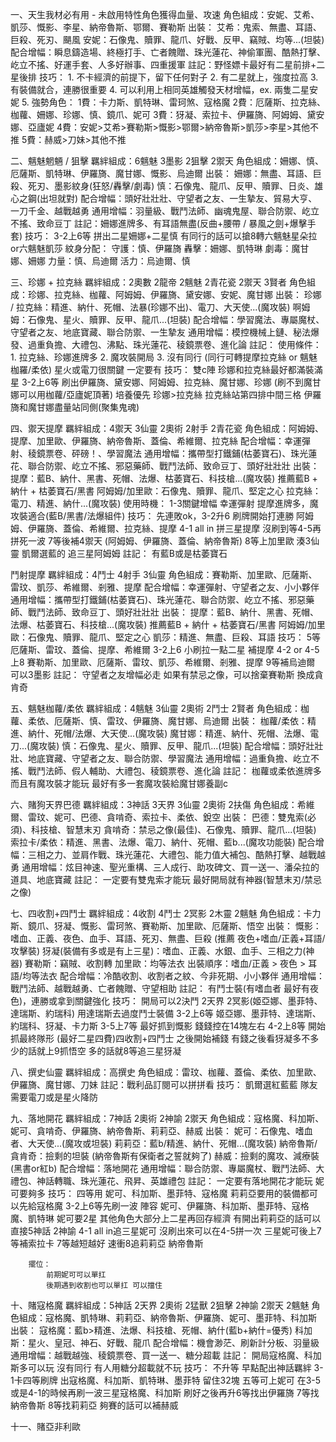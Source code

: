 一、天生我材必有用 - 未啟用特性角色獲得血量、攻速
    角色組成：安妮、艾希、凱莎、慨影、李星、納帝魯斯、鄂爾、賽勒斯
    出裝：
        艾希：鬼索、無盡、耳語、巨殺、死刃、颶風
        安妮：石像鬼、贖罪、龍爪、好戰、反甲、竊賊、均等...(坦裝)
    配合增幅：瞬息鑄造場、終極打手、亡者餽贈、珠光蓮花、神偷軍團、酷熱打擊、屹立不搖、好運手套、人多好辦事、四重援軍
    註記：野怪嫖卡最好有二星前排+二星後排
    技巧：
        1. 不卡經濟的前提下，留下任何對子
        2. 有二星就上，強度拉高
        3. 有裝備就合，連勝很重要
        4. 可以利用上相同英雄觸發天材增幅，ex. 兩隻二星安妮
        5. 強勢角色：
            1費：卡力斯、凱特琳、雷珂煞、寇格魔
            2費：厄薩斯、拉克絲、枷蘿、姍娜、珍娜、慎、鏡爪、妮可
            3費：犽凝、索拉卡、伊羅旖、阿姆姆、黛安娜、亞廬妮
            4費：安妮>艾希>賽勒斯>慨影>鄂爾>納帝魯斯>凱莎>李星>其他不推
            5費：赫威>刀妹>其他不推

二、魑魅魍魎 / 狙擊
    羈絆組成：6魑魅 3墨影 2狙擊 2禦天
    角色組成：姍娜、慎、厄薩斯、凱特琳、伊羅旖、魔甘娜、慨影、烏迪爾
    出裝：
        姍娜：無盡、耳語、巨殺、死刃、墨影紋身(狂怒/轟擊/劇毒)
        慎：石像鬼、龍爪、反甲、贖罪、日炎、雄心之鋼(出坦就對)
    配合增幅：頭好壯壯壯、守望者之友、一生摯友、貿易大亨、一刀千金、越戰越勇
    通用增幅：羽量級、戰鬥法師、幽魂鬼屋、聯合防禦、屹立不搖、致命豆丁
    註記：姍娜進牌多、有耳語無盡(反曲+腰帶 / 暴風之劍+爆擊手套)
    技巧：
        3-2上6等 拼出二星姍娜+二星慎
        有同行的話可以搶8轉六魑魅星朵拉or六魑魅凱莎
    紋身分配：
        守護：慎、伊羅旖
        轟擊：姍娜、凱特琳
        劇毒：魔甘娜、姍娜
        力量：慎、烏迪爾
        活力：烏迪爾、慎

三、珍娜 + 拉克絲
    羈絆組成：2奧數 2龍帝 2魑魅 2青花瓷 2禦天 3賢者
    角色組成：珍娜、拉克絲、枷蘿、阿姆姆、伊羅旖、黛安娜、安妮、魔甘娜
    出裝：
        珍娜 / 拉克絲：精進、納什、死帽、法暴(珍娜不出)、電刀、大天使...(魔攻裝)
        啊姆姆：石像鬼、星火、贖罪、反甲、龍爪...(坦裝)
    配合增幅：學習魔法、專屬魔杖、守望者之友、地底寶藏、聯合防禦、一生摯友
    通用增幅：模控機械上鏈、秘法爆發、過重負擔、大禮包、沸點、珠光蓮花、稜鏡票卷、進化論
    註記：
        使用條件：
            1. 拉克絲、珍娜進牌多
            2. 魔攻裝開局
            3. 沒有同行 (同行可轉提摩拉克絲 or 魑魅枷羅/柔依)
        星火或電刀很關鍵 一定要有
    技巧：
        雙c陣 珍娜和拉克絲最好都滿裝滿星
        3-2上6等 刷出伊羅旖、黛安娜、阿姆姆、拉克絲、魔甘娜、珍娜 (刷不到魔甘娜可以用枷蘿/亞廬妮頂著)
        培養優先 珍娜>拉克絲
        拉克絲站第四排中間三格
        伊羅旖和魔甘娜盡量站同側(聚集鬼魂)

四、禦天提摩
    羈絆組成：4禦天 3仙靈 2奧術 2射手 2青花瓷
    角色組成：阿姆姆、提摩、加里歐、伊羅旖、納帝魯斯、蓋倫、希維爾、拉克絲
    配合增幅：幸運彈射、稜鏡票卷、砰磅！、學習魔法
    通用增幅：攜帶型打鐵鋪(枯萎寶石)、珠光蓮花、聯合防禦、屹立不搖、邪惡藥師、戰鬥法師、致命豆丁、頭好壯壯壯
    出裝：
        提摩：藍B、納什、黑書、死帽、法爆、枯萎寶石、科技槍...(魔攻裝) 推薦藍B + 納什 + 枯萎寶石/黑書
        阿姆姆/加里歐：石像鬼、贖罪、龍爪、堅定之心
        拉克絲：電刀、精進、納什...(魔攻裝)
    使用時機：
        1-3關鍵增幅 幸運彈射
        提摩進牌多，魔攻裝適合(藍B/黑書/法爆組件)
    技巧：
        先連敗ok，3-2升6 刷牌開始打連勝 阿姆姆、伊羅旖、蓋倫、希維爾、拉克絲、提摩
        4-1 all in 拼三星提摩 沒刷到等4-5再拼死一波
        7等後補4禦天 (阿姆姆、伊羅旖、蓋倫、納帝魯斯)
        8等上加里歐 湊3仙靈 凱爾選藍的 追三星阿姆姆
    註記：
        有藍B或是枯萎寶石

鬥射提摩
    羈絆組成：4鬥士 4射手 3仙靈
    角色組成：賽勒斯、加里歐、厄薩斯、雷玟、凱莎、希維爾、剎雅、提摩
    配合增幅：幸運彈射、守望者之友、小小夥伴
    通用增幅：攜帶型打鐵鋪(枯萎寶石)、珠光蓮花、聯合防禦、屹立不搖、邪惡藥師、戰鬥法師、致命豆丁、頭好壯壯壯
    出裝：
        提摩：藍B、納什、黑書、死帽、法爆、枯萎寶石、科技槍...(魔攻裝) 推薦藍B + 納什 + 枯萎寶石/黑書
        阿姆姆/加里歐：石像鬼、贖罪、龍爪、堅定之心
        凱莎：精進、無盡、巨殺、耳語
    技巧：
        5等 厄薩斯、雷玟、蓋倫、提摩、希維爾
        3-2上6 小刷拉一點二星 補提摩
        4-2 or 4-5上8 賽勒斯、加里歐、厄薩斯、雷玟、凱莎、希維爾、剎雅、提摩
        9等補烏迪爾 可以3墨影
    註記：
        守望者之友增幅必走
        如果有禁忌之像，可以捨棄賽勒斯 換成貪肯奇

五、魑魅枷蘿/柔依
    羈絆組成：4魑魅 3仙靈 2奧術 2鬥士 2賢者
    角色組成：枷蘿、柔依、厄薩斯、慎、雷玟、伊羅旖、魔甘娜、烏迪爾
    出裝：
        枷蘿/柔依：精進、納什、死帽/法爆、大天使...(魔攻裝)
        魔甘娜：精進、納什、死帽、法爆、電刀...(魔攻裝)
        慎：石像鬼、星火、贖罪、反甲、龍爪...(坦裝)
    配合增幅：頭好壯壯壯、地底寶藏、守望者之友、聯合防禦、學習魔法
    通用增幅：過重負擔、屹立不搖、戰鬥法師、假人輔助、大禮包、稜鏡票卷、進化論
    註記：
        枷蘿或柔依進牌多而且有魔攻裝才能玩
        最好有多一套魔攻裝給魔甘娜養副c

六、賭狗天界巴德
    羈絆組成：3神話 3天界 3仙靈 2奧術 2扶傷
    角色組成：希維爾、雷玟、妮可、巴德、貪啃奇、索拉卡、柔依、銳空
    出裝：
        巴德：雙鬼索(必須)、科技槍、智慧末刃
        貪啃奇：禁忌之像(最佳)、石像鬼、贖罪、龍爪...(坦裝)
        索拉卡/柔依：精進、黑書、法爆、電刀、納什、死帽、藍b...(魔攻功能裝)
    配合增幅：三相之力、並肩作戰、珠光蓮花、大禮包、能力值大補包、酷熱打擊、越戰越勇
    通用增幅：炫目神速、聖光重構、三人成行、助攻碑文、買一送一、潘朵拉的道具、地底寶藏
    註記：
        一定要有雙鬼索才能玩
        最好開局就有神器(智慧末刃/禁忌之像)

七、四收割+四鬥士
    羈絆組成：4收割 4鬥士 2冥影 2木靈 2魑魅
    角色組成：卡力斯、鏡爪、犽凝、慨影、雷珂煞、賽勒斯、加里歐、厄薩斯、悟空
    出裝：
        慨影：嗜血、正義、夜色、血手、耳語、死刃、無盡、巨殺 (推薦 夜色+嗜血/正義+耳語/攻擊裝)
        犽凝(裝備有多或是有上三星)：嗜血、正義、水銀、血手、三相之力(神器)
        賽勒斯：竊賊、收割轉
        加里歐：均等法衣
        出裝順序：嗜血/正義 > 夜色 > 耳語/均等法衣
    配合增幅：冷酷收割、收割者之紋、今非死期、小小夥伴
    通用增幅：戰鬥法師、越戰越勇、亡者餽贈、守望相助
    註記：
        有鬥士裝(有嗜血者 最好有夜色)，連勝或拿到關鍵強化
    技巧：
        開局可以2決鬥 2天界 2冥影(姬亞娜、墨菲特、達瑞斯、約瑞科)
        用達瑞斯去過度鬥士裝備
        3-2上6等 姬亞娜、墨菲特、達瑞斯、約瑞科、犽凝、卡力斯
        3-5上7等 最好抓到慨影 錢錢控在14塊左右
        4-2上8等 開始抓最終隊形 (最好二星四費)四收割+四鬥士 之後開始補錢
        有錢之後看犽凝多不多 少的話就上9抓悟空 多的話就8等追三星犽凝


八、撰史仙靈
    羈絆組成：高撰史
    角色組成：雷玟、枷蘿、蓋倫、柔依、加里歐、伊羅旖、魔甘娜、刀妹
    註記：戰利品訂閱可以拼拼看
    技巧：
        凱爾選紅藍藍 隊友需要電刀或是星火降防

九、落地開花
    羈絆組成：7神話 2奧術 2神諭 2禦天
    角色組成：寇格魔、科加斯、妮可、貪啃奇、伊羅旖、納帝魯斯、莉莉亞、赫威
    出裝：
        妮可：石像鬼、嗜血者、大天使...(魔攻或坦裝)
        莉莉亞：藍b/精進、納什、死帽...(魔攻裝)
        納帝魯斯/貪肯奇：撿剩的坦裝 (納帝魯斯有保衛者之誓就夠了)
        赫威：撿剩的魔攻、減療裝(黑書or紅b)
    配合增幅：落地開花
    通用增幅：聯合防禦、專屬魔杖、戰鬥法師、大禮包、神話轉職、珠光蓮花、飛昇、英雄禮包
    註記：
        一定要有落地開花才能玩
        妮可要夠多
    技巧：
        四等用 妮可、科加斯、墨菲特、寇格魔
        莉莉亞要用的裝備都可以先給寇格魔
        3-2上6等先刷一波 陣容 妮可、伊羅旖、科加斯、墨菲特、寇格魔、凱特琳 妮可要2星 其他角色大部分上二星再回存經濟
        有開出莉莉亞的話可以直接5神話 2神諭
        4-1 all in追三星妮可 沒刷出來可以在4-5拼一次
        三星妮可後上7等補索拉卡 7等越短越好 速衝8追莉莉亞 納帝魯斯

        擺位：
            前期妮可可以單扛
            後期遇到收割也可以單扛 可以擋住

十、賭寇格魔
    羈絆組成：5神話 2天界 2奧術 2猛獸 2狙擊 2神諭 2禦天 2魑魅
    角色組成：寇格魔、凱特琳、莉莉亞、納帝魯斯、伊羅旖、妮可、墨菲特、科加斯
    出裝：
        寇格魔：藍b>精進、法爆、科技槍、死帽、納什(藍b+納什=優秀)
        科加斯：星火、皇冠、神石、好戰、龍爪
    配合增幅：機會渺茫、刷新計分板、羽量級
    通用增幅：越戰越強、稜鏡票卷、買一送一、糖分超載
    註記：
        開局寇格魔、科加斯多可以玩
        沒有同行
        有人用糖分超載就不玩
    技巧：
        不升等
        早點配出神話羈絆
        3-1卡四等刷牌 出寇格魔、科加斯、凱特琳、墨菲特 留住32塊
        五等可上妮可
        在3-5或是4-1的時候再刷一波三星寇格魔、科加斯
        刷好之後再升6等找出伊羅旖
        7等找納帝魯斯
        8等找莉莉亞 夠賽的話可以補赫威

十一、賭亞非利歐